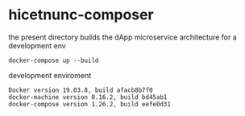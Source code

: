 
# hicetnunc-composer

the present directory builds the dApp microservice architecture for a development env
```
docker-compose up --build
```
development enviroment
```
Docker version 19.03.8, build afacb8b7f0
docker-machine version 0.16.2, build bd45ab1
docker-compose version 1.26.2, build eefe0d31
```
